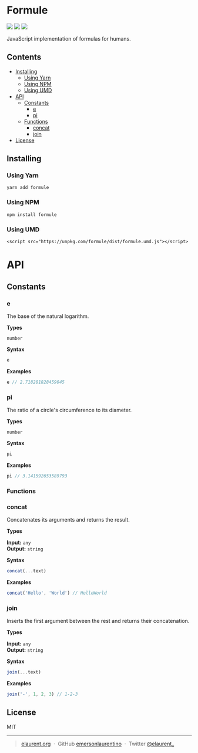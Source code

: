 # Formule

<p align="left ">
  <img src="https://img.shields.io/bundlephobia/min/formule.svg" />
  <img src="https://img.shields.io/npm/v/formule.svg" />
  <img src="https://img.shields.io/npm/l/formule.svg" />
</p>

JavaScript implementation of formulas for humans.

## Contents

- [Installing](#installing)
  - [Using Yarn](#using-yarn)
  - [Using NPM](#using-npm)
  - [Using UMD](#using-umd)
- [API](#api)
  - [Constants](#constants)
    - [e](#e)
    - [pi](#pi)
  - [Functions](#functions)
    - [concat](#concat)
    - [join](#join)
- [License](#license)

## Installing

### Using Yarn

```
yarn add formule
```

### Using NPM

```
npm install formule
```

### Using UMD

```
<script src="https://unpkg.com/formule/dist/formule.umd.js"></script>
```

# API

## Constants

### e
The base of the natural logarithm.

<b>Types</b>

`number`

<b>Syntax</b>

```js
e
```

<b>Examples</b>

```js
e // 2.718281828459045
```

### pi

The ratio of a circle's circumference to its diameter.

<b>Types</b>

`number`

<b>Syntax</b>

```js
pi
```

<b>Examples</b>

```js
pi // 3.141592653589793
```

### Functions

### concat

Concatenates its arguments and returns the result.

<b>Types</b>

<b>Input:</b> `any`<br>
<b>Output:</b> `string`

<b>Syntax</b>

```js
concat(...text)
```

<b>Examples</b>

```js
concat('Hello', 'World') // HelloWorld
```

### join

Inserts the first argument between the rest and returns their concatenation.

<b>Types</b>

<b>Input:</b> `any`<br>
<b>Output:</b> `string`

<b>Syntax</b>

```js
join(...text)
```

<b>Examples</b>

```js
join('-', 1, 2, 3) // 1-2-3
```

## License

MIT

---

> [elaurent.org](http://elaurent.org) &nbsp;&middot;&nbsp;
> GitHub [emersonlaurentino](https://github.com/emersonlaurentino) &nbsp;&middot;&nbsp;
> Twitter [@elaurent\_](https://twitter.com/elaurent_)
